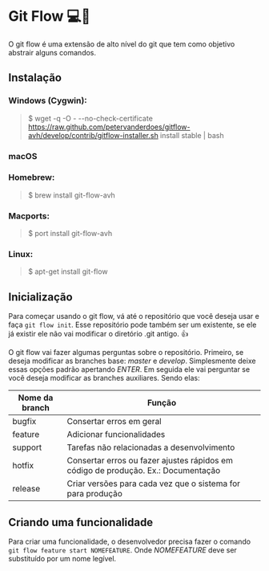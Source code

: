 # Git Flow   :computer::gem:

O git flow é uma extensão de alto nível do git que tem como objetivo abstrair alguns comandos.

## Instalação

### Windows (Cygwin):

> $ wget -q -O - --no-check-certificate https://raw.github.com/petervanderdoes/gitflow-avh/develop/contrib/gitflow-installer.sh install stable | bash

### macOS

### Homebrew:

> $ brew install git-flow-avh 

### Macports:

> $ port install git-flow-avh

### Linux:

> $ apt-get install git-flow 

## Inicialização

Para começar usando o git flow, vá até o repositório que você deseja usar e faça `git flow init`. Esse repositório pode também ser um existente, se ele já existir ele não vai modificar o diretório .git antigo. :thumbsup:

O git flow vai fazer algumas perguntas sobre o repositório. Primeiro, se deseja modificar as branches base: *master* e *develop*. Simplesmente deixe essas opções padrão apertando *ENTER*. Em seguida ele vai perguntar se você deseja modificar as branches auxiliares. Sendo elas:

Nome da branch | Função
-------------- | -------------
bugfix | Consertar erros em geral
feature | Adicionar funcionalidades
support | Tarefas não relacionadas a desenvolvimento
hotfix | Consertar erros ou fazer ajustes rápidos em código de produção. Ex.: Documentação
release | Criar versões para cada vez que o sistema for para produção

## Criando uma funcionalidade

Para criar uma funcionalidade, o desenvolvedor precisa fazer o comando `git flow feature start NOMEFEATURE`. Onde *NOMEFEATURE* deve ser substituído por um nome legível.




